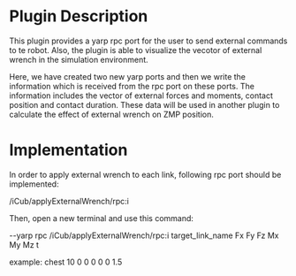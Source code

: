 # Plugin Description

This plugin provides a yarp rpc port for the user to send external commands to te robot. Also, the plugin is able to visualize the vecotor of external wrench in the simulation environment.

Here, we have created two new yarp ports and then we write the information which is received from the rpc port on these ports. The information includes the vector of external forces and moments, contact position and contact duration. These data will be used in another plugin to calculate the effect of external wrench on ZMP position.

# Implementation

In order to apply external wrench to each link, following rpc port should be implemented:

/iCub/applyExternalWrench/rpc:i

Then, open a new terminal and use this command:

--yarp rpc /iCub/applyExternalWrench/rpc:i 
target_link_name Fx Fy Fz Mx My Mz t

example:
chest 10 0 0 0 0 0 1.5





